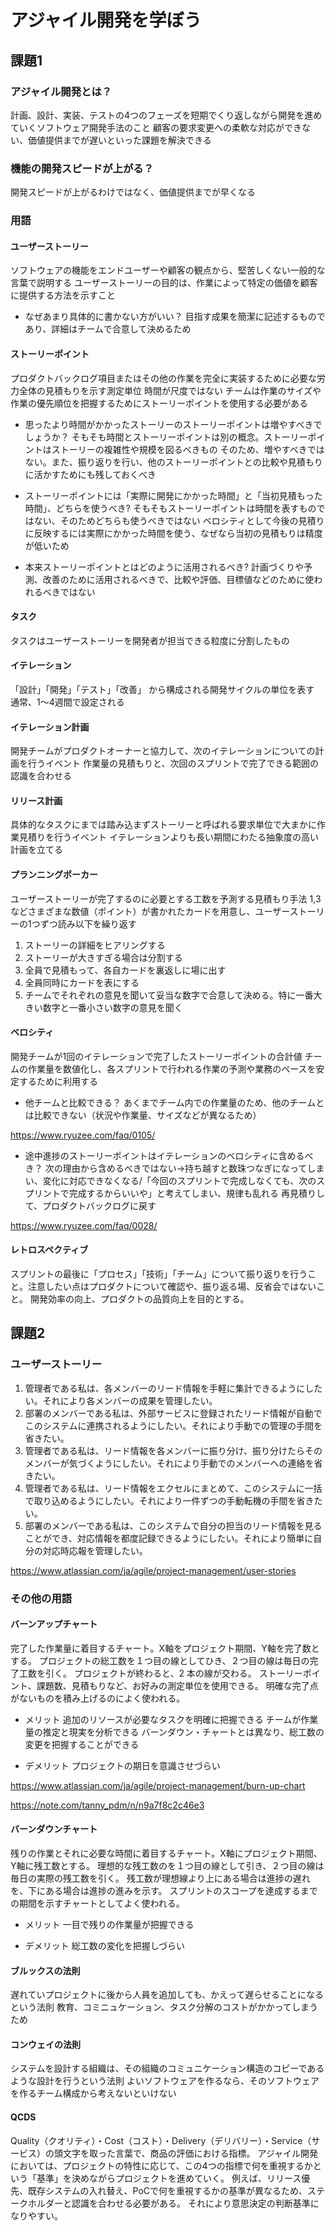 # アジャイル開発を学ぼう

## 課題1


### アジャイル開発とは？

計画、設計、実装、テストの4つのフェーズを短期でくり返しながら開発を進めていくソフトウェア開発手法のこと
顧客の要求変更への柔軟な対応ができない、価値提供までが遅いといった課題を解決できる


### 機能の開発スピードが上がる？

開発スピードが上がるわけではなく、価値提供までが早くなる


### 用語


#### ユーザーストーリー

ソフトウェアの機能をエンドユーザーや顧客の観点から、堅苦しくない一般的な言葉で説明する
ユーザーストーリーの目的は、作業によって特定の価値を顧客に提供する方法を示すこと


- なぜあまり具体的に書かない方がいい？
目指す成果を簡潔に記述するものであり、詳細はチームで合意して決めるため


#### ストーリーポイント

プロダクトバックログ項目またはその他の作業を完全に実装するために必要な労力全体の見積もりを示す測定単位
時間が尺度ではない
チームは作業のサイズや作業の優先順位を把握するためにストーリーポイントを使用する必要がある

- 思ったより時間がかかったストーリーのストーリーポイントは増やすべきでしょうか？
そもそも時間とストーリーポイントは別の概念。ストーリーポイントはストーリーの複雑性や規模を図るべきもの
そのため、増やすべきではない。また、振り返りを行い、他のストーリーポイントとの比較や見積もりに活かすためにも残しておくべき

- ストーリーポイントには「実際に開発にかかった時間」と「当初見積もった時間」、どちらを使うべき?
そもそもストーリーポイントは時間を表すものではない、そのためどちらも使うべきではない
ベロシティとして今後の見積りに反映するには実際にかかった時間を使う、なぜなら当初の見積もりは精度が低いため

- 本来ストーリーポイントとはどのように活用されるべき?
計画づくりや予測、改善のために活用されるべきで、比較や評価、目標値などのために使われるべきではない


#### タスク

タスクはユーザーストーリーを開発者が担当できる粒度に分割したもの

#### イテレーション

「設計」「開発」「テスト」「改善」 から構成される開発サイクルの単位を表す
通常、1〜4週間で設定される

#### イテレーション計画

開発チームがプロダクトオーナーと協力して、次のイテレーションについての計画を行うイベント
作業量の見積もりと、次回のスプリントで完了できる範囲の認識を合わせる

#### リリース計画

具体的なタスクにまでは踏み込まずストーリーと呼ばれる要求単位で大まかに作業見積りを行うイベント
イテレーションよりも長い期間にわたる抽象度の高い計画を立てる

#### プランニングポーカー

ユーザーストーリーが完了するのに必要とする工数を予測する見積もり手法
1,3などさまざまな数値（ポイント）が書かれたカードを用意し、ユーザーストーリーの1つずつ読み以下を繰り返す
1. ストーリーの詳細をヒアリングする
1. ストーリーが大きすぎる場合は分割する
1. 全員で見積もって、各自カードを裏返しに場に出す
1. 全員同時にカードを表にする
1. チームでそれぞれの意見を聞いて妥当な数字で合意して決める。特に一番大きい数字と一番小さい数字の意見を聞く

#### ベロシティ

開発チームが1回のイテレーションで完了したストーリーポイントの合計値
チームの作業量を数値化し、各スプリントで行われる作業の予測や業務のペースを安定するために利用する

- 他チームと比較できる？
あくまでチーム内での作業量のため、他のチームとは比較できない（状況や作業量、サイズなどが異なるため）

https://www.ryuzee.com/faq/0105/

- 途中進捗のストーリーポイントはイテレーションのベロシティに含めるべき？
次の理由から含めるべきではない->持ち越すと数珠つなぎになってしまい、変化に対応できなくなる/「今回のスプリントで完成しなくても、次のスプリントで完成するからいいや」と考えてしまい、規律も乱れる
再見積りして、プロダクトバックログに戻す

https://www.ryuzee.com/faq/0028/


#### レトロスペクティブ

スプリントの最後に「プロセス」「技術」「チーム」について振り返りを行うこと。注意したい点はプロダクトについて確認や、振り返る場、反省会ではないこと。
開発効率の向上、プロダクトの品質向上を目的とする。

## 課題2

### ユーザーストーリー

1. 管理者である私は、各メンバーのリード情報を手軽に集計できるようにしたい。それにより各メンバーの成果を管理したい。
2. 部署のメンバーである私は、外部サービスに登録されたリード情報が自動でこのシステムに連携されるようにしたい。それにより手動での管理の手間を省きたい。
3. 管理者である私は、リード情報を各メンバーに振り分け、振り分けたらそのメンバーが気づくようにしたい。それにより手動でのメンバーへの連絡を省きたい。
4. 管理者である私は、リード情報をエクセルにまとめて、このシステムに一括で取り込めるようにしたい。それにより一件ずつの手動転機の手間を省きたい。
5. 部署のメンバーである私は、このシステムで自分の担当のリード情報を見ることができ、対応情報を都度記録できるようにしたい。それにより簡単に自分の対応時応報を管理したい。

https://www.atlassian.com/ja/agile/project-management/user-stories

### その他の用語

#### バーンアップチャート

完了した作業量に着目するチャート。X軸をプロジェクト期間、Y軸を完了数とする。
プロジェクトの総工数を１つ目の線としてひき、２つ目の線は毎日の完了工数を引く。
プロジェクトが終わると、2 本の線が交わる。
ストーリーポイント、課題数、見積もりなど、お好みの測定単位を使用できる。
明確な完了点がないものを積み上げるのによく使われる。

- メリット
追加のリソースが必要なタスクを明確に把握できる
チームが作業量の推定と現実を分析できる
バーンダウン・チャートとは異なり、総工数の変更を把握することができる

- デメリット
プロジェクトの期日を意識させづらい

https://www.atlassian.com/ja/agile/project-management/burn-up-chart

https://note.com/tanny_pdm/n/n9a7f8c2c46e3

#### バーンダウンチャート

残りの作業とそれに必要な時間に着目するチャート。X軸にプロジェクト期間、Y軸に残工数とする。
理想的な残工数のを１つ目の線として引き、２つ目の線は毎日の実際の残工数を引く。
残工数が理想線より上にある場合は進捗の遅れを、下にある場合は進捗の進みを示す。
スプリントのスコープを達成するまでの期間を示すチャートとしてよく使われる。

- メリット
一目で残りの作業量が把握できる

- デメリット
総工数の変化を把握しづらい

#### ブルックスの法則

遅れていプロジェクトに後から人員を追加しても、かえって遅らせることになるという法則
教育、コミニュケーション、タスク分解のコストがかかってしまうため

#### コンウェイの法則

システムを設計する組織は、その組織のコミュニケーション構造のコピーであるような設計を行うという法則
よいソフトウェアを作るなら、そのソフトウェアを作るチーム構成から考えないといけない

#### QCDS

Quality（クオリティ）・Cost（コスト）・Delivery（デリバリー）・Service（サービス）の頭文字を取った言葉で、商品の評価における指標。
アジャイル開発においては、プロジェクトの特性に応じて、この4つの指標で何を重視するかという「基準」を決めながらプロジェクトを進めていく。
例えば、リリース優先、既存システムの入れ替え、PoCで何を重視するかの基準が異なるため、ステークホルダーと認識を合わせる必要がある。
それにより意思決定の判断基準になりやすい。

